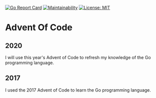 [![Go Report Card](https://goreportcard.com/badge/github.com/qkniep/advent-of-code-2017)](https://goreportcard.com/report/github.com/qkniep/advent-of-code-2017)
[![Maintainability](https://api.codeclimate.com/v1/badges/a99a88d28ad37a79dbf6/maintainability)](https://codeclimate.com/github/codeclimate/codeclimate/maintainability)
[![License: MIT](https://img.shields.io/github/license/qkniep/advent-of-code-2017)](LICENSE)

# Advent Of Code

## 2020
I will use this year's Advent of Code to refresh my knowledge of the Go programming language.

## 2017
I used the 2017 Advent of Code to learn the Go programming language.

